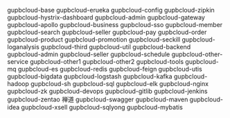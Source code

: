﻿gupbcloud-base
	gupbcloud-erueka
	gupbcloud-config
	gupbcloud-zipkin
	gupbcloud-hystrix-dashboard
	gupbcloud-admin
	gupbcloud-gateway
	gupbcloud-apollo
gupbcloud-business
	gupbcloud-sso
	gupbcloud-member
	gupbcloud-search
	gupbcloud-seller
	gupbcloud-pay
	gupbcloud-order
	gupbcloud-product
	gupbcloud-promotion
	gupbcloud-seckill
	gupbcloud-loganalysis
	gupbcloud-third
	gupbcloud-util
gupbcloud-backend
	gupbcloud-admin
	gupbcloud-seller
	gupbcloud-schedule
gupbcloud-other-service
	gupbcloud-other1
	gupbcloud-other2
gupbcloud-tools
	gupbcloud-mq
	gupbcloud-es
	gupbcloud-redis
	gupbcloud-feign
	gupbcloud-utis
gupbcloud-bigdata
	gupbcloud-logstash
	gupbcloud-kafka
	gupbcloud-hadoop
gupbcloud-sh
	gupbcloud-sql
	gupbcloud-elk
	gupbcloud-nginx
	gupbcloud-zk
	gupbcloud-devops
	gupbcloud-gitlib
	gupbcloud-jenkins
	gupbcloud-zentao 禅道
	gupbcloud-swagger
	gupbcloud-maven
	gupbcloud-idea
	gupbcloud-xsell
	gupbcloud-sqlyong
	gupbcloud-mybatis